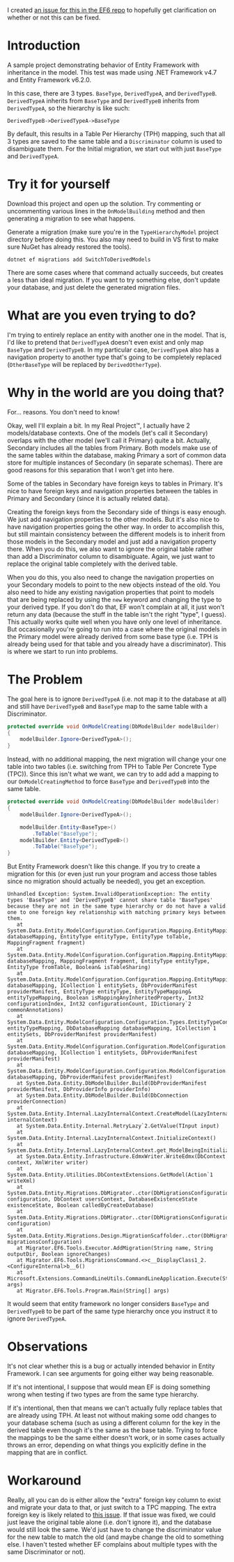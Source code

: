 I created
[an issue for this in the EF6 repo](https://github.com/aspnet/EntityFramework6/issues/480)
to hopefully get clarification on whether or not this can be fixed.

# Introduction
A sample project demonstrating behavior of Entity Framework with
inheritance in the model. This test was made using .NET Framework v4.7
and Entity Framework v6.2.0.

In this case, there are 3 types. `BaseType`, `DerivedTypeA`, and
`DerivedTypeB`. `DerivedTypeA` inherits from `BaseType` and
`DerivedTypeB` inherits from `DerivedTypeA`, so the hierarchy is like
such:

```
DerivedTypeB->DerivedTypeA->BaseType
```

By default, this results in a Table Per Hierarchy (TPH) mapping, such that
all 3 types are saved to the same table and a `Discriminator` column
is used to disambiguate them. For the Initial migration, we start out
with just `BaseType` and `DerivedTypeA`.

# Try it for yourself
Download this project and open up the solution. Try commenting or
uncommenting various lines in the `OnModelBuilding` method and then
generating a migration to see what happens.

Generate a migration (make sure you're in the `TypeHierarchyModel`
project directory before doing this. You also may need to build in VS
first to make sure NuGet has already restored the tools).
```
dotnet ef migrations add SwitchToDerivedModels
```

There are some cases where that command actually succeeds, but creates a
less than ideal migration. If you want to try something else, don't
update your database, and just delete the generated migration files.

# What are you even trying to do?
I'm trying to entirely replace an entity with another one in the model.
That is, I'd like to pretend that `DerivedTypeA` doesn't even exist and
only map `BaseType` and `DerivedTypeB`. In my particular case,
`DerivedTypeA` also has a navigation property to another type that's
going to be completely replaced (`OtherBaseType` will be replaced by
`DerivedOtherType`).

# Why in the world are you doing that?
For... reasons. You don't need to know!

Okay, well I'll explain a bit. In my Real Project™, I actually have 2
models/database contexts. One of the models (let's call it Secondary)
overlaps with the other model (we'll call it Primary) quite a bit.
Actually, Secondary includes all the tables from Primary. Both models
make use of the same tables within the database, making Primary a sort
of common data store for multiple instances of Secondary (in separate
schemas). There are good reasons for this separation that I won't get
into here.

Some of the tables in Secondary have foreign keys to tables in Primary.
It's nice to have foreign keys and navigation properties between the
tables in Primary and Secondary (since it is actually related data).

Creating the foreign keys from the Secondary side of things is easy
enough. We just add navigation properties to the other models. But it's
also nice to have navigation properties going the other way. In order to
accomplish this, but still maintain consistency between the different
models is to inherit from those models in the Secondary model and just
add a navigation property there. When you do this, we also want to
ignore the original table rather than add a Discriminator column to
disambiguate. Again, we just want to replace the original table
completely with the derived table.

When you do this, you also need to change the navigation properties on
your Secondary models to point to the new objects instead of the old.
You also need to hide any existing navigation properties that point to
models that are being replaced by using the `new` keyword and changing
the type to your derived type. If you don't do that, EF won't complain
at all, it just won't return any data (because the stuff in the table
isn't the right "type", I guess). This actually works quite well when
you have only one level of inheritance. But occasionally you're going to
run into a case where the original models in the Primary model were
already derived from some base type (i.e. TPH is already being used for
that table and you already have a discriminator). This is where we start
to run into problems.

# The Problem
The goal here is to ignore `DerivedTypeA` (i.e. not map it to the
database at all) and still have `DerivedTypeB` and `BaseType` map to the
same table with a Discriminator.

```csharp
protected override void OnModelCreating(DbModelBuilder modelBuilder)
{
	modelBuilder.Ignore<DerivedTypeA>();
}
```

Instead, with no additional mapping, the next migration will change
your one table into two tables (i.e. switching from TPH to Table
Per Concrete Type (TPC)). Since this isn't what we want, we can try
to add add a mapping to our `OnModelCreatingMethod` to force
`BaseType` and `DerivedTypeB` into the same table.

```csharp
protected override void OnModelCreating(DbModelBuilder modelBuilder)
{
	modelBuilder.Ignore<DerivedTypeA>();

	modelBuilder.Entity<BaseType>()
		.ToTable("BaseType");
	modelBuilder.Entity<DerivedTypeB>()
		.ToTable("BaseType");
}
```

But Entity Framework doesn't like this change. If you try to create
a migration for this (or even just run your program and access those
tables since no migration should actually be needed), you get an
exception.

```
Unhandled Exception: System.InvalidOperationException: The entity types 'BaseType' and 'DerivedTypeB' cannot share table 'BaseTypes' because they are not in the same type hierarchy or do not have a valid one to one foreign key relationship with matching primary keys between them.
   at System.Data.Entity.ModelConfiguration.Configuration.Mapping.EntityMappingConfiguration.UpdateColumnNamesForTableSharing(DbDatabaseMapping databaseMapping, EntityType entityType, EntityType toTable, MappingFragment fragment)
   at System.Data.Entity.ModelConfiguration.Configuration.Mapping.EntityMappingConfiguration.FindOrCreateTargetTable(DbDatabaseMapping databaseMapping, MappingFragment fragment, EntityType entityType, EntityType fromTable, Boolean& isTableSharing)
   at System.Data.Entity.ModelConfiguration.Configuration.Mapping.EntityMappingConfiguration.Configure(DbDatabaseMapping databaseMapping, ICollection`1 entitySets, DbProviderManifest providerManifest, EntityType entityType, EntityTypeMapping& entityTypeMapping, Boolean isMappingAnyInheritedProperty, Int32 configurationIndex, Int32 configurationCount, IDictionary`2 commonAnnotations)
   at System.Data.Entity.ModelConfiguration.Configuration.Types.EntityTypeConfiguration.ConfigureTablesAndConditions(EntityTypeMapping entityTypeMapping, DbDatabaseMapping databaseMapping, ICollection`1 entitySets, DbProviderManifest providerManifest)
   at System.Data.Entity.ModelConfiguration.Configuration.ModelConfiguration.ConfigureEntityTypes(DbDatabaseMapping databaseMapping, ICollection`1 entitySets, DbProviderManifest providerManifest)
   at System.Data.Entity.ModelConfiguration.Configuration.ModelConfiguration.Configure(DbDatabaseMapping databaseMapping, DbProviderManifest providerManifest)
   at System.Data.Entity.DbModelBuilder.Build(DbProviderManifest providerManifest, DbProviderInfo providerInfo)
   at System.Data.Entity.DbModelBuilder.Build(DbConnection providerConnection)
   at System.Data.Entity.Internal.LazyInternalContext.CreateModel(LazyInternalContext internalContext)
   at System.Data.Entity.Internal.RetryLazy`2.GetValue(TInput input)
   at System.Data.Entity.Internal.LazyInternalContext.InitializeContext()
   at System.Data.Entity.Internal.LazyInternalContext.get_ModelBeingInitialized()
   at System.Data.Entity.Infrastructure.EdmxWriter.WriteEdmx(DbContext context, XmlWriter writer)
   at System.Data.Entity.Utilities.DbContextExtensions.GetModel(Action`1 writeXml)
   at System.Data.Entity.Migrations.DbMigrator..ctor(DbMigrationsConfiguration configuration, DbContext usersContext, DatabaseExistenceState existenceState, Boolean calledByCreateDatabase)
   at System.Data.Entity.Migrations.DbMigrator..ctor(DbMigrationsConfiguration configuration)
   at System.Data.Entity.Migrations.Design.MigrationScaffolder..ctor(DbMigrationsConfiguration migrationsConfiguration)
   at Migrator.EF6.Tools.Executor.AddMigration(String name, String outputDir, Boolean ignoreChanges)
   at Migrator.EF6.Tools.MigrationsCommand.<>c__DisplayClass1_2.<ConfigureInternal>b__6()
   at Microsoft.Extensions.CommandLineUtils.CommandLineApplication.Execute(String[] args)
   at Migrator.EF6.Tools.Program.Main(String[] args)
```

It would seem that entity framework no longer considers `BaseType`
and `DerivedTypeB` to be part of the same type hierarchy once you
instruct it to ignore `DerivedTypeA`.

# Observations
It's not clear whether this is a bug or actually intended behavior in
Entity Framework. I can see arguments for going either way being
reasonable.

If it's not intentional, I suppose that would mean EF is doing something
wrong when testing if two types are from the same type hierarchy.

If it's intentional, then that means we can't actually fully replace
tables that are already using TPH. At least not without making some odd
changes to your database schema (such as using a different column for
the key in the derived table even though it's the same as the base
table. Trying to force the mappings to be the same either doesn't work,
or in some cases actually throws an error, depending on what things you
explicitly define in the mapping that are in conflict.

# Workaround
Really, all you can do is either allow the "extra" foreign key column to
exist and migrate your data to that, or just switch to a TPC mapping.
The extra foreign key is likely related to
[this issue](https://github.com/aspnet/EntityFramework6/issues/443).
If that issue was fixed, we could just leave the original table alone
(i.e. don't ignore it), and the database would still look the same. We'd
just have to change the discriminator value for the new table to match
the old (and maybe change the old to something else. I haven't tested
whether EF complains about multiple types with the same Discriminator or
not).
